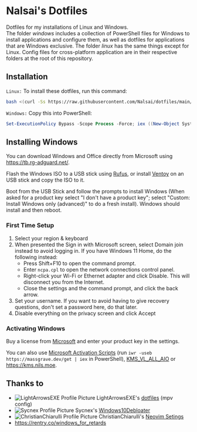 # Nalsai's Dotfiles

Dotfiles for my installations of Linux and Windows.  
The folder *windows* includes a collection of PowerShell files for Windows to install applications and configure them, as well as dotfiles for applications that are Windows exclusive. 
The folder *linux* has the same things except for Linux.
Config files for cross-platform application are in their respective folders at the root of this repository.


## Installation

`Linux:` To install these dotfiles, run this command:

```bash
bash <(curl -Ss https://raw.githubusercontent.com/Nalsai/dotfiles/main/linux/install.sh)
```

`Windows:` Copy this into PowerShell:

```ps1
Set-ExecutionPolicy Bypass -Scope Process -Force; iex ((New-Object System.Net.WebClient).DownloadString('https://raw.githubusercontent.com/Nalsai/dotfiles/main/windows/install.ps1'))
```

## Installing Windows

You can download Windows and Office directly from Microsoft using <https://tb.rg-adguard.net/>.

Flash the Windows ISO to a USB stick using [Rufus](https://rufus.ie/), or install [Ventoy](https://www.ventoy.net/) on an USB stick and copy the ISO to it.

Boot from the USB Stick and follow the prompts to install Windows (When asked for a product key select "I don't have a product key"; select "Custom: Install Windows only (advanced)" to do a fresh install). Windows should install and then reboot.

### First Time Setup

1. Select your region & keyboard
2. When presented the Sign in with Microsoft screen, select Domain join instead to avoid logging in. If you have Windows 11 Home, do the following instead:
    - Press Shift+F10 to open the command prompt.
    - Enter `ncpa.cpl` to open the network connections control panel.
    - Right-click your Wi-Fi or Ethernet adapter and click Disable. This will disconnect you from the Internet.
    - Close the settings and the command prompt, and click the back arrow.
3. Set your username. If you want to avoid having to give recovery questions, don't set a password here, do that later.
4. Disable everything on the privacy screen and click Accept

### Activating Windows

Buy a license from [Microsoft](https://www.microsoft.com/) and enter your product key in the settings.

You can also use [Microsoft Activation Scripts](https://github.com/massgravel/Microsoft-Activation-Scripts/releases) (run `iwr -useb https://massgrave.dev/get | iex` in PowerShell), [KMS_VL_ALL_AIO](https://pastebin.com/cpdmr6HZ) or <https://kms.nils.moe>.

## Thanks to

- ![LightArrowsEXE Profile Picture](https://avatars.githubusercontent.com/LightArrowsEXE?s=12) LightArrowsEXE's [dotfiles](https://github.com/LightArrowsEXE/dotfiles) (mpv config)
- ![Sycnex Profile Picture](https://avatars.githubusercontent.com/Sycnex?s=12) Sycnex's [Windows10Debloater](https://github.com/Sycnex/Windows10Debloater)
- ![ChristianChiarulli Profile Picture](https://avatars.githubusercontent.com/ChristianChiarulli?s=12) ChristianChiarulli's [Neovim Setings](https://www.chrisatmachine.com/blog/category/neovim/02-vim-general-settings)
- <https://rentry.co/windows_for_retards>
